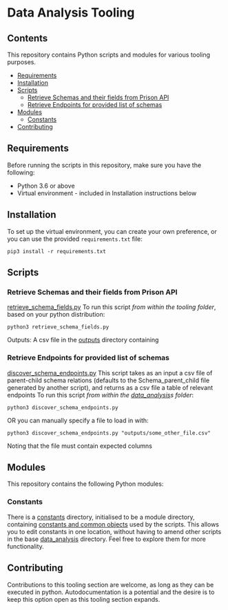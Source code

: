 # Data Analysis Tooling <!-- omit in toc -->

## Contents <!-- omit in toc -->
This repository contains Python scripts and modules for various tooling purposes.

- [Requirements](#requirements)
- [Installation](#installation)
- [Scripts](#scripts)
  - [Retrieve Schemas and their fields from Prison API](#retrieve-schemas-and-their-fields-from-prison-api)
  - [Retrieve Endpoints for provided list of schemas](#retrieve-endpoints-for-provided-list-of-schemas)
- [Modules](#modules)
  - [Constants](#constants)
- [Contributing](#contributing)

## Requirements

Before running the scripts in this repository, make sure you have the following:

- Python 3.6 or above
- Virtual environment - included in Installation instructions below

## Installation

To set up the virtual environment, you can create your own preference, or you can use the provided `requirements.txt` file:

```shell
pip3 install -r requirements.txt
```

## Scripts
### Retrieve Schemas and their fields from Prison API
[retrieve_schema_fields.py](retrieve_schema_fields.py)
To run this script *from within the tooling folder*, based on your python distribution:

```shell
python3 retrieve_schema_fields.py
```
Outputs:
A csv file in the [outputs](outputs) directory containing

### Retrieve Endpoints for provided list of schemas
[discover_schema_endpoints.py](discover_schema_endpoints.py)
This script takes as an input a csv file of parent-child schema relations (defaults to the Schema_parent_child file generated by another script), and returns as a csv file a table of relevant endpoints
To run this script *from within the [data_analysis](../data_analysis/)s folder*:

```shell
python3 discover_schema_endpoints.py
```
OR you can manually specify a file to load in with:
```shell
python3 discover_schema_endpoints.py "outputs/some_other_file.csv"
```
Noting that the file must contain expected columns

## Modules
This repository contains the following Python modules:

### Constants
There is a [constants](constants) directory, initialised to be a module directory, containing [constants and common objects](constants/common.py) used by the scripts.
This allows you to edit constants in one location, without having to amend other scripts in the base [data_analysis](../data_analysis/) directory.
Feel free to explore them for more functionality.

## Contributing
Contributions to this tooling section are welcome, as long as they can be executed in python. Autodocumentation is a potential and the desire is to keep this option open as this tooling section expands.